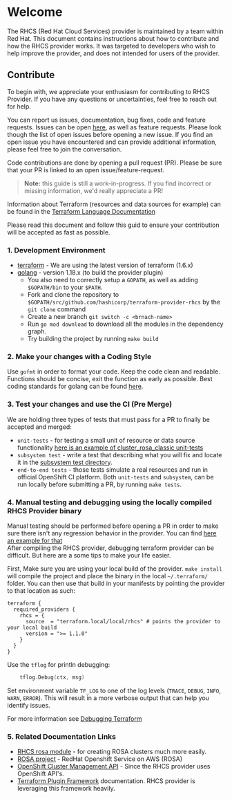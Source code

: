 # Welcome
The RHCS (Red Hat Cloud Services) provider is maintained by a team within Red Hat.
This document contains instructions about how to contribute and how the RHCS provider works.
It was targeted to developers who wish to help improve the provider, and does not intended for users of the provider.

## Contribute
To begin with, we appreciate your enthusiasm for contributing to RHCS Provider. 
If you have any questions or uncertainties, feel free to reach out for help.

You can report us issues, documentation, bug fixes, code and feature requests.
Issues can be open [here](https://github.com/terraform-redhat/terraform-provider-rhcs/issues), as well as feature requests. Please look though the list of open issues before opening a new
issue. If you find an open issue you have encountered and can provide additional information, please feel free to join the conversation.

Code contributions are done by opening a pull request (PR). Please be sure that your PR is linked to an open issue/feature-request.

> **Note:** this guide is still a work-in-progress. If you find incorrect or missing information, we'd really appreciate a PR!

Information about Terraform (resources and data sources for example) can be found in the [Terraform Language Documentation](https://developer.hashicorp.com/terraform/language)

Please read this document and follow this guid to ensure your contribution will be accepted as fast as possible.


### 1. Development Environment
* [terraform](https://www.terraform.io/) - We are using the latest version of terraform (1.6.x)  
* [golang](https://go.dev/) - version 1.18.x (to build the provider plugin)
  - You also need to correctly setup a `GOPATH`, as well as adding `$GOPATH/bin` to your `$PATH`.
  - Fork and clone the repository to `$GOPATH/src/github.com/hashicorp/terraform-provider-rhcs` by the `git clone` command
  - Create a new branch `git switch -c <brnach-name>`
  - Run `go mod download` to download all the modules in the dependency graph.
  - Try building the project by running `make build`

### 2. Make your changes with a Coding Style
Use `gofmt` in order to format your code.
Keep the code clean and readable. Functions should be concise, exit the function as early as possible.
Best coding standards for golang can be found [here](https://go.dev/doc/effective_go).

### 3. Test your changes and use the CI (Pre Merge)
We are holding three types of tests that must pass for a PR to finally be accepted and merged: 
* `unit-tests` - for testing a small unit of resource or data source functionality [here is an example of cluster_rosa_classic unit-tests](provider/clusterrosaclassic/cluster_rosa_classic_resource_test.go)
* `subsystem test` - write a test that describing what you will fix and locate it in the [subsystem test directory](subsystem).
* `end-to-end tests` - those tests simulate a real resources and run in official OpenShift CI platform.
Both `unit-tests` and `subsystem`, can be run locally before submitting a PR, by running `make tests`.

### 4. Manual testing and debugging using the locally compiled RHCS Provider binary
Manual testing should be performed before opening a PR in order to make sure there isn't any regression behavior in the provider. You can find [here an example for that](https://github.com/terraform-redhat/terraform-rhcs-rosa/tree/main/examples/rosa-classic-with-unmanaged-oidc)  
After compiling the RHCS provider, debugging terraform provider can be difficult. But here are a some tips to make your life easier.

First, Make sure you are using your local build of the provider. `make install` will compile the project and place the binary in the local `~/.terraform/` folder.
You can then use that build in your manifests by pointing the provider to that location as such:
```
terraform {
  required_providers {
    rhcs = {
      source  = "terraform.local/local/rhcs" # points the provider to your local build
      version = ">= 1.1.0"
    }
  }
}
```
Use the `tflog` for println debugging: 
```go
    tflog.Debug(ctx, msg)
```
Set environment variable `TF_LOG` to one of the log levels (`TRACE`, `DEBUG`, `INFO`, `WARN`, `ERROR`). This will result in a more verbose output that can help you identify issues. 



For more information see [Debugging Terraform](https://developer.hashicorp.com/terraform/internals/debugging)

### 5. Related Documentation Links
* [RHCS rosa module](https://github.com/terraform-redhat/terraform-rhcs-rosa) - for creating ROSA clusters much more easily.
* [ROSA project](https://docs.openshift.com/rosa/welcome/index.html) - RedHat Openshift Service on AWS (ROSA)
* [OpenShift Cluster Management API](https://api.openshift.com/) - Since the RHCS provider uses OpenShift API's.
* [Terraform Plugin Framework](https://developer.hashicorp.com/terraform/plugin/framework) documentation. RHCS provider is leveraging this framework heavily.

